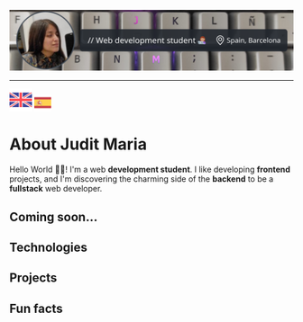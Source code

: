 <!-- README.md code -->

<!-- Cover image | ![alt](link) -->
![imgReadmeCoverByjuditmariaproject](https://github.com/juditmariaproject/juditmariaproject/blob/main/img/readmeCoverGithub.png)

<hr>

<!-- Languages selector -->
<div align="left" style="border: none;>
  <table>
    <tr>
      <td>
        <a href="https://github.com/juditmariaproject/juditmariaproject/tree/main#readme">
          <img 
            src="https://github.com/juditmariaproject/juditmariaproject/blob/main/img/united-kingdom.png"
            alt="English"
            width="40"
          >
        </a>
      </td>
      <td>
        <a href="https://github.com/juditmariaproject/juditmariaproject-es#readme">
          <img 
              src="https://github.com/juditmariaproject/juditmariaproject/blob/main/img/spain.png"
              alt="Español"
              width="30"
          >
        </a>
      </td>
    </tr>
  </table>
</div>

<!--  About me -->
# About Judit Maria
Hello World 👋🏽! I'm a web **development student**. I like developing **frontend** projects, and I'm discovering the charming side of the **backend** to be a **fullstack** web developer.


## Coming soon...
<!-- Technologies -->
## Technologies

<!-- Projects -->
## Projects

<!-- Fun facts -->
## Fun facts
